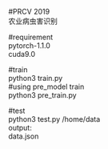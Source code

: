 #PRCV 2019  
农业病虫害识别     

#requirement  
pytorch-1.1.0  
cuda9.0  

#train   
python3 train.py  
#using pre_model train  
python3 pre_train.py  

#test  
python3 test.py /home/data  
output:  
data.json  
